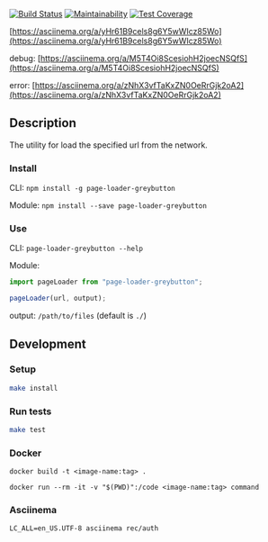 [![Build Status][build-badge]][build]
[![Maintainability](https://api.codeclimate.com/v1/badges/fe40266f9b08c4ed400b/maintainability)](https://codeclimate.com/github/greybutton/project-lvl3-s334/maintainability)
[![Test Coverage](https://api.codeclimate.com/v1/badges/fe40266f9b08c4ed400b/test_coverage)](https://codeclimate.com/github/greybutton/project-lvl3-s334/test_coverage)

[build-badge]: https://img.shields.io/travis/greybutton/project-lvl3-s334.svg?style=flat-square
[build]: https://travis-ci.org/greybutton/project-lvl3-s334

[https://asciinema.org/a/yHr61B9cels8g6Y5wWIcz85Wo](https://asciinema.org/a/yHr61B9cels8g6Y5wWIcz85Wo)

debug: [https://asciinema.org/a/M5T4Oi8ScesiohH2joecNSQfS](https://asciinema.org/a/M5T4Oi8ScesiohH2joecNSQfS)

error: [https://asciinema.org/a/zNhX3vfTaKxZN0OeRrGjk2oA2](https://asciinema.org/a/zNhX3vfTaKxZN0OeRrGjk2oA2)

## Description

The utility for load the specified url from the network.

### Install

CLI: `npm install -g page-loader-greybutton`

Module: `npm install --save page-loader-greybutton`

### Use

CLI: `page-loader-greybutton --help`

Module:

```js
import pageLoader from "page-loader-greybutton";

pageLoader(url, output);
```

output: `/path/to/files` (default is `./`)

## Development

### Setup

```sh
make install
```

### Run tests

```sh
make test
```

### Docker

```
docker build -t <image-name:tag> .
```

```
docker run --rm -it -v "$(PWD)":/code <image-name:tag> command
```

### Asciinema

```
LC_ALL=en_US.UTF-8 asciinema rec/auth
```
